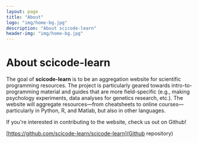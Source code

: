 ```yaml
---
layout: page
title: "About"
logo: "img/home-bg.jpg"
description: "About scicode-learn"
header-img: "img/home-bg.jpg"
---
```


# About scicode-learn

The goal of **scicode-learn** is to be an aggregation website for scientific programming resources. The project is particularly geared towards intro-to-programming material and guides that are more field-specific (e.g., making psychology experiments, data analyses for genetics research, etc.). The website will aggregate resources—from cheatsheets to online courses—particularly in Python, R, and Matlab, but also in other languages.

If you're interested in contributing to the website, check us out on Github!

[https://github.com/scicode-learn/scicode-learn](Github repository)